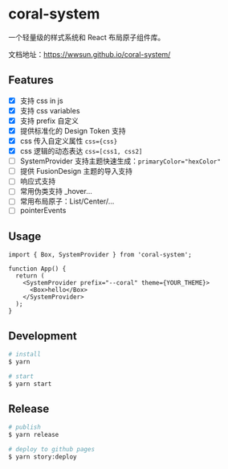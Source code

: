 # coral-system

一个轻量级的样式系统和 React 布局原子组件库。

文档地址：https://wwsun.github.io/coral-system/

## Features

- [x] 支持 css in js
- [x] 支持 css variables
- [x] 支持 prefix 自定义
- [x] 提供标准化的 Design Token 支持
- [x] css 传入自定义属性 `css={css}`
- [x] css 逻辑的动态表达 `css=[css1, css2]`
- [ ] SystemProvider 支持主题快速生成：`primaryColor="hexColor"`
- [ ] 提供 FusionDesign 主题的导入支持
- [ ] 响应式支持
- [ ] 常用伪类支持 _hover...
- [ ] 常用布局原子：List/Center/...
- [ ] pointerEvents

## Usage

```tsx
import { Box, SystemProvider } from 'coral-system';

function App() {
  return (
    <SystemProvider prefix="--coral" theme={YOUR_THEME}>
      <Box>hello</Box>
    </SystemProvider>
  );
}
```

## Development

```bash
# install
$ yarn

# start
$ yarn start
```
## Release

```bash
# publish
$ yarn release

# deploy to github pages
$ yarn story:deploy
```
